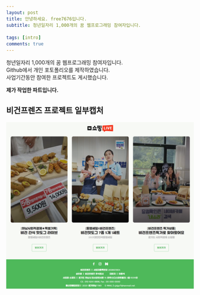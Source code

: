 ```yaml
---
layout: post
title: 안녕하세요. free7676입니다.
subtitle: 청년일자리 1,000개의 꿈 웹프로그래밍 참여자입니다.

tags: [intro]
comments: true
---
```


청년일자리 1,000개의 꿈 웹프로그래밍 참여자입니다.<br>
Github에서 개인 포토폴리오를 제작하였습니다.<br>
사업기간동안 참여한 프로젝트도 게시했습니다.

**제가 작업한 파트입니다.**

## 비건프렌즈 프로젝트 일부캡처



![Crepe](/assets/img/vegan.png)
